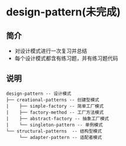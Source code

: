 # design-pattern(未完成)

## 简介
* 对设计模式进行一次复习并总结
* 每个设计模式都含有练习题，并有练习题代码

## 说明

```
design-pattern -- 设计模式
├── creational-patterns -- 创建型模式
|    ├── simple-factory -- 简单工厂模式
|    ├── factory-method -- 工厂方法模式
|    ├── abstract-factory -- 抽象工厂模式
|    └── singleton-pattern -- 单例模式
└── structural-patterns  -- 结构型模式
     └── adapter-pattern -- 适配者模式
```